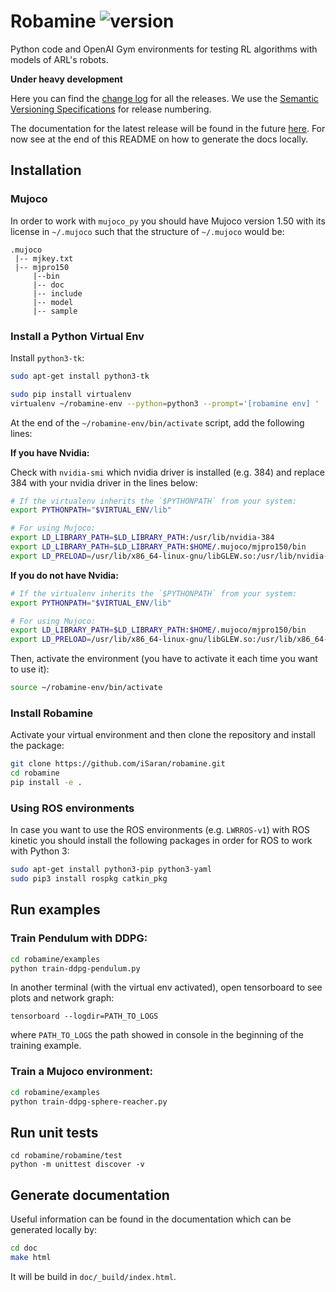 # Robamine ![version](https://img.shields.io/badge/version-v0.0.1-blue.svg) 

Python code and OpenAI Gym environments for testing RL algorithms with models of ARL's robots.

**Under heavy development**

Here you can find the [change log](CHANGELOG.md) for all the releases. We use
the [Semantic Versioning Specifications](http://semver.org/) for release
numbering.

The documentation for the latest release will be found in the future
[here](https://auth-arl.github.io/docs/robamine/latest/index.html). For now see
at the end of this README on how to generate the docs locally.

## Installation

### Mujoco

In order to work with `mujoco_py` you should have Mujoco version 1.50 with its license in `~/.mujoco` such that the structure of `~/.mujoco` would be:

```
.mujoco
 |-- mjkey.txt
 |-- mjpro150
     |--bin
     |-- doc
     |-- include
     |-- model
     |-- sample
```

### Install a Python Virtual Env

Install `python3-tk`:

```bash
sudo apt-get install python3-tk
```

```bash
sudo pip install virtualenv
virtualenv ~/robamine-env --python=python3 --prompt='[robamine env] '
```

At the end of the `~/robamine-env/bin/activate` script, add the following lines:

**If you have Nvidia:**

Check with `nvidia-smi` which nvidia driver is installed (e.g. 384) and replace 384 with your nvidia driver in the lines below:
```bash
# If the virtualenv inherits the `$PYTHONPATH` from your system:
export PYTHONPATH="$VIRTUAL_ENV/lib"

# For using Mujoco:
export LD_LIBRARY_PATH=$LD_LIBRARY_PATH:/usr/lib/nvidia-384
export LD_LIBRARY_PATH=$LD_LIBRARY_PATH:$HOME/.mujoco/mjpro150/bin
export LD_PRELOAD=/usr/lib/x86_64-linux-gnu/libGLEW.so:/usr/lib/nvidia-384/libGL.so
```

**If you do not have Nvidia:**

```bash
# If the virtualenv inherits the `$PYTHONPATH` from your system:
export PYTHONPATH="$VIRTUAL_ENV/lib"

# For using Mujoco:
export LD_LIBRARY_PATH=$LD_LIBRARY_PATH:$HOME/.mujoco/mjpro150/bin
export LD_PRELOAD=/usr/lib/x86_64-linux-gnu/libGLEW.so:/usr/lib/x86_64-linux-gnu/libGL.so
```

Then, activate the environment (you have to activate it each time you want to use it):

```bash
source ~/robamine-env/bin/activate
```

### Install Robamine
Activate your virtual environment and then clone the repository and install the package:

```bash
git clone https://github.com/iSaran/robamine.git
cd robamine
pip install -e .
```

### Using ROS environments

In case you want to use the ROS environments (e.g. `LWRROS-v1`) with ROS kinetic you should install the following packages in order for ROS to work with Python 3:

```bash
sudo apt-get install python3-pip python3-yaml
sudo pip3 install rospkg catkin_pkg
```

## Run examples

### Train Pendulum with DDPG:

```bash
cd robamine/examples
python train-ddpg-pendulum.py
```

In another terminal (with the virtual env activated), open tensorboard to see plots and network graph:

```
tensorboard --logdir=PATH_TO_LOGS
```
where `PATH_TO_LOGS` the path showed in console in the beginning of the training example.

### Train a Mujoco environment:

```bash
cd robamine/examples
python train-ddpg-sphere-reacher.py
```

## Run unit tests

```
cd robamine/robamine/test
python -m unittest discover -v
```

## Generate documentation

Useful information can be found in the documentation which can be generated locally by:


```bash
cd doc
make html
```

It will be build in `doc/_build/index.html`.
